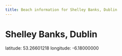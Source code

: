 ```yaml
---
title: Beach information for Shelley Banks, Dublin
---
```

# Shelley Banks, Dublin 

<div class="location-info">latitude: 53.26601218 longitude: -6.18000000</div>
<div></div>